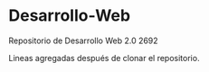 # Desarrollo-Web
Repositorio de Desarrollo Web 2.0 2692

Lineas agregadas después de clonar el repositorio.
